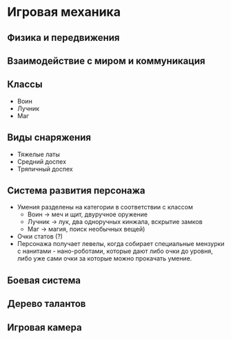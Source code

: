 Игровая механика
================

Физика и передвижения
---------------------

Взаимодействие с миром и коммуникация
-------------------------------------

Классы
------
- Воин
- Лучник
- Маг

Виды снаряжения
---------------
- Тяжелые латы
- Средний доспех
- Тряпичный доспех

Система развития персонажа
--------------------------
- Умения разделены на категории в соответствии с классом
  - Воин -> меч и щит, двуручное оружение
  - Лучник -> лук, два одноручных кинжала, вскрытие замков
  - Маг -> магия, поиск необычных вещей)
- Очки статов (?)
- Персонажа получает левелы, когда собирает специальные мензурки с нанитами - нано-роботами, которые дают либо очки до уровня, либо уже сами очки за которые можно прокачать умение.

Боевая система
--------------

Дерево талантов
---------------

Игровая камера
--------------
